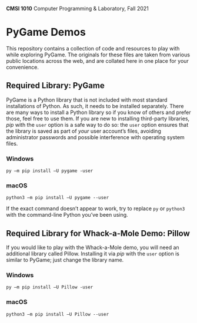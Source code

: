 **CMSI 1010** Computer Programming & Laboratory, Fall 2021

# PyGame Demos
This repository contains a collection of code and resources to play with while exploring PyGame. The originals for these files are taken from various public locations across the web, and are collated here in one place for your convenience.

## Required Library: PyGame
PyGame is a Python library that is not included with most standard installations of Python. As such, it needs to be installed separately. There are many ways to install a Python library so if you know of others and prefer those, feel free to use them. If you are new to installing third-party libraries, _pip_ with the `user` option is a safe way to do so: the `user` option ensures that the library is saved as part of _your_ user account’s files, avoiding administrator passwords and possible interference with operating system files.

### Windows

    py –m pip install –U pygame -user

### macOS

    python3 –m pip install –U pygame --user

If the exact command doesn’t appear to work, try to replace `py` or `python3` with the command-line Python you’ve been using.

## Required Library for Whack-a-Mole Demo: Pillow
If you would like to play with the Whack-a-Mole demo, you will need an additional library called Pillow. Installing it via _pip_ with the `user` option is similar to PyGame; just change the library name.

### Windows

    py –m pip install –U Pillow -user

### macOS

    python3 –m pip install –U Pillow --user

